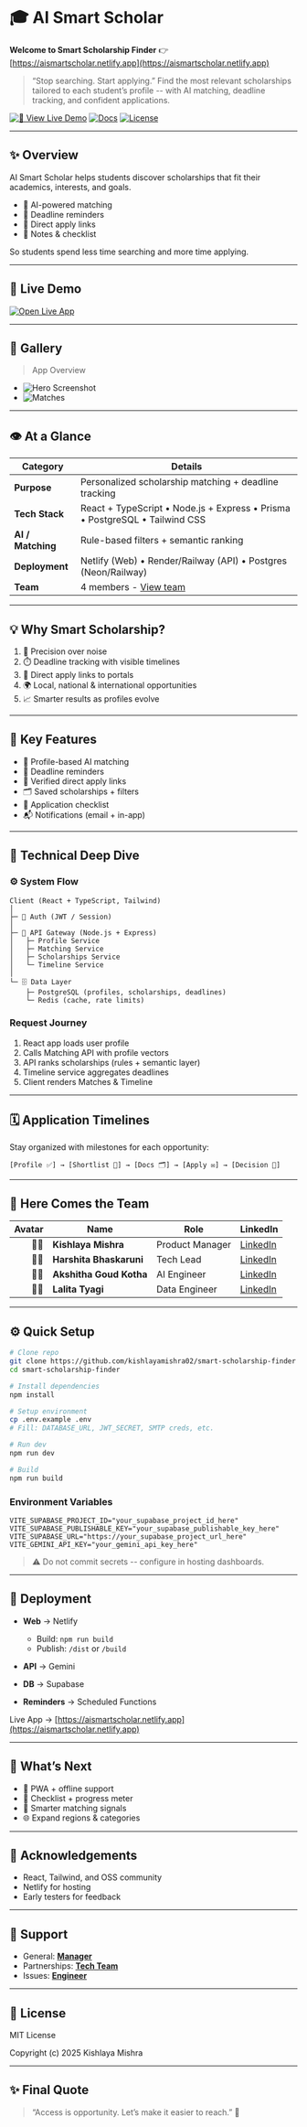 # 🎓 AI Smart Scholar

**Welcome to Smart Scholarship Finder**
👉 [https://aismartscholar.netlify.app](https://aismartscholar.netlify.app)

> “Stop searching. Start applying.”
> Find the most relevant scholarships tailored to each student’s profile -- with AI matching, deadline tracking, and confident applications.

[![🚀 View Live Demo](https://img.shields.io/badge/Live-Demo-00C853?style=for-the-badge\&logo=netlify\&logoColor=white)](https://aismartscholar.netlify.app/)
[![Docs](https://img.shields.io/badge/README-Docs-2962FF?style=for-the-badge)](#-overview)
[![License](https://img.shields.io/badge/License-MIT-000?style=for-the-badge)](#-license)

---

## ✨ Overview

AI Smart Scholar helps students discover scholarships that fit their academics, interests, and goals.

* 🎯 AI-powered matching
* 🔔 Deadline reminders
* 🔗 Direct apply links
* 📝 Notes & checklist

So students spend less time searching and more time applying.

---

## 👀 Live Demo

[![Open Live App](https://img.shields.io/badge/OPEN-LIVE%20APP-00C853?style=for-the-badge\&logo=google-chrome\&logoColor=white)](https://aismartscholar.netlify.app/)

---

## 📸 Gallery

> App Overview

* ![Hero Screenshot](assests/hero.png)
* ![Matches](assests/matches.png)

---

## 👁️ At a Glance

| **Category**      | **Details**                                                                 |
| ----------------- | --------------------------------------------------------------------------- |
| **Purpose**       | Personalized scholarship matching + deadline tracking                       |
| **Tech Stack**    | React + TypeScript • Node.js + Express • Prisma • PostgreSQL • Tailwind CSS |
| **AI / Matching** | Rule-based filters + semantic ranking                                       |
| **Deployment**    | Netlify (Web) • Render/Railway (API) • Postgres (Neon/Railway)              |
| **Team**          | 4 members - [View team](#-here-comes-the-team)                           |

---

## 💡 Why Smart Scholarship?

1. 🎯 Precision over noise
2. ⏱️ Deadline tracking with visible timelines
3. 🔗 Direct apply links to portals
4. 🌍 Local, national & international opportunities
5. 📈 Smarter results as profiles evolve

---

## 🔑 Key Features

* 🧭 Profile-based AI matching
* 🔔 Deadline reminders
* 🔗 Verified direct apply links
* 🗂️ Saved scholarships + filters
* 📝 Application checklist
* 📬 Notifications (email + in-app)

---

## 🧠 Technical Deep Dive

### ⚙️ System Flow

```
Client (React + TypeScript, Tailwind)
│
├─ 🔐 Auth (JWT / Session)
│
├─ 📡 API Gateway (Node.js + Express)
│   ├─ Profile Service
│   ├─ Matching Service
│   ├─ Scholarships Service
│   └─ Timeline Service
│
└─ 🗄️ Data Layer
    ├─ PostgreSQL (profiles, scholarships, deadlines)
    └─ Redis (cache, rate limits)
```

### Request Journey

1. React app loads user profile
2. Calls Matching API with profile vectors
3. API ranks scholarships (rules + semantic layer)
4. Timeline service aggregates deadlines
5. Client renders Matches & Timeline

---

## 🗓️ Application Timelines

Stay organized with milestones for each opportunity:

`[Profile ✅] → [Shortlist 🎯] → [Docs 🗂️] → [Apply ✉️] → [Decision 🏁]`

---

## 👥 Here Comes the Team

| Avatar | Name                    | Role            | LinkedIn                                                        |
| -----: | ----------------------- | --------------- | --------------------------------------------------------------- |
|  🧑‍💻 | **Kishlaya Mishra**     | Product Manager | [LinkedIn](https://www.linkedin.com/in/kishlayamishra/)         |
|  👩‍💻 | **Harshita Bhaskaruni** | Tech Lead       | [LinkedIn](https://www.linkedin.com/in/harshitabhaskaruni1117/) |
|  🧑‍🎨 | **Akshitha Goud Kotha** | AI Engineer     | [LinkedIn](https://www.linkedin.com/in/kotha-akshitha-goud/)    |
|  👨‍🔬 | **Lalita Tyagi**        | Data Engineer   | [LinkedIn](https://www.linkedin.com/in/lalita-tyagi-893a99324/) |

---

## ⚙️ Quick Setup

```bash
# Clone repo
git clone https://github.com/kishlayamishra02/smart-scholarship-finder
cd smart-scholarship-finder

# Install dependencies
npm install

# Setup environment
cp .env.example .env
# Fill: DATABASE_URL, JWT_SECRET, SMTP creds, etc.

# Run dev
npm run dev

# Build
npm run build
```

### Environment Variables

```env
VITE_SUPABASE_PROJECT_ID="your_supabase_project_id_here"
VITE_SUPABASE_PUBLISHABLE_KEY="your_supabase_publishable_key_here"
VITE_SUPABASE_URL="https://your_supabase_project_url_here"
VITE_GEMINI_API_KEY="your_gemini_api_key_here"
```

> ⚠️ Do not commit secrets -- configure in hosting dashboards.

---

## 🚀 Deployment

* **Web** → Netlify

  * Build: `npm run build`
  * Publish: `/dist` or `/build`
* **API** → Gemini
* **DB** → Supabase
* **Reminders** → Scheduled Functions

Live App → [https://aismartscholar.netlify.app](https://aismartscholar.netlify.app)

---

## 🧭 What’s Next

* 📱 PWA + offline support
* 🧾 Checklist + progress meter
* 🧠 Smarter matching signals
* 🌐 Expand regions & categories

---

## 🙏 Acknowledgements

* React, Tailwind, and OSS community
* Netlify for hosting
* Early testers for feedback

---

## 💬 Support

* General: **[Manager](mailto:kishlayamishra@gmail.com)**
* Partnerships: **[Tech Team](mailto:harshitabhaskaruni@gmail.com)**
* Issues: **[Engineer](mailto:akshithagoud.kotha2007@gmail.com)**

---

## 📄 License

MIT License

Copyright (c) 2025 Kishlaya Mishra

---

## ✨ Final Quote

> “Access is opportunity. Let’s make it easier to reach.” 🌟
